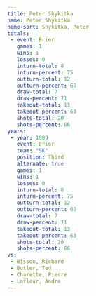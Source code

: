 ```yaml
---
title: Peter Shykitka
name: Peter Shykitka
name-sort: Shykitka, Peter
totals:
 - event: Brier
   games: 1
   wins: 1
   losses: 0
   inturn-total: 8
   inturn-percent: 75
   outturn-total: 12
   outturn-percent: 60
   draw-total: 7
   draw-percent: 71
   takeout-total: 13
   takeout-percent: 63
   shots-total: 20
   shots-percent: 66
years:
 - year: 1989
   event: Brier
   team: "SK"
   position: Third
   alternate: true
   games: 1
   wins: 1
   losses: 0
   inturn-total: 8
   inturn-percent: 75
   outturn-total: 12
   outturn-percent: 60
   draw-total: 7
   draw-percent: 71
   takeout-total: 13
   takeout-percent: 63
   shots-total: 20
   shots-percent: 66
vs:
 - Bisson, Richard
 - Butler, Ted
 - Charette, Pierre
 - Lafleur, Andre
---
```

